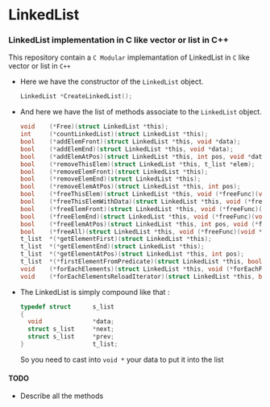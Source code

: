 # LinkedList
### LinkedList implementation in C like vector or list in C++

This repository contain a `C Modular` implemantation of LinkedList in `C` like vector or list in `C++`

* Here we have the constructor of the `LinkedList` object.
	```C
	LinkedList *CreateLinkedList();
	```
    
* And here we have the list of methods associate to the `LinkedList` object.
	```C
	void	(*Free)(struct LinkedList *this);
	int		(*countLinkedList)(struct LinkedList *this);
	bool	(*addElemFront)(struct LinkedList *this, void *data);
	bool	(*addElemEnd)(struct LinkedList *this, void *data);
	bool	(*addElemAtPos)(struct LinkedList *this, int pos, void *data);
	bool	(*removeThisElem)(struct LinkedList *this, t_list *elem);
	bool	(*removeElemFront)(struct LinkedList *this);
	bool	(*removeElemEnd)(struct LinkedList *this);
	bool	(*removeElemAtPos)(struct LinkedList *this, int pos);
	bool	(*freeThisElem)(struct LinkedList *this, void (*freeFunc)(void *data), t_list *elem);
	bool	(*freeThisElemWithData)(struct LinkedList *this, void (*freeFunc)(void *elem), t_list *elem);
	bool	(*freeElemFront)(struct LinkedList *this, void (*freeFunc)(void *elem));
	bool	(*freeElemEnd)(struct LinkedList *this, void (*freeFunc)(void *elem));
	bool	(*freeElemAtPos)(struct LinkedList *this, int pos, void (*freeFunc)(void *elem));
	bool	(*freeAll)(struct LinkedList *this, void (*freeFunc)(void *elem));
	t_list	*(*getElementFirst)(struct LinkedList *this);
	t_list	*(*getElementEnd)(struct LinkedList *this);
	t_list	*(*getElementAtPos)(struct LinkedList *this, int pos);
	t_list	*(*firstElementFromPredicate)(struct LinkedList *this, bool (*predicate)(void *elem, void *userData), void *someData);
	void	(*forEachElements)(struct LinkedList *this, void (*forEachFunc)(void *element, void *userData), void *someData);
	void	(*forEachElementsReloadIterator)(struct LinkedList *this, bool (*forEachFunc)(void *element, void *userData), void *someData);
	```

* The LinkedList is simply compound like that :
	```C
    typedef struct		s_list
	{
	  void				*data;
	  struct s_list		*next;
	  struct s_list		*prev;
	} 					t_list;
    ```
    So you need to cast into `void *` your data to put it into the list 
  
  


    
#### TODO
* Describe all the methods 
